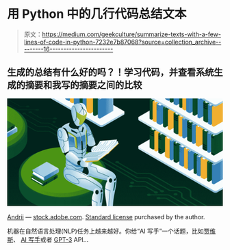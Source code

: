 # 用 Python 中的几行代码总结文本

> 原文：<https://medium.com/geekculture/summarize-texts-with-a-few-lines-of-code-in-python-7232e7b87068?source=collection_archive---------16----------------------->

## 生成的总结有什么好的吗？！学习代码，并查看系统生成的摘要和我写的摘要之间的比较

![](img/41bd1167a9f90acb503890c524c5e44f.png)

[Andrii](https://stock.adobe.com/ie/contributor/207302137/andrii?load_type=author&prev_url=detail) — [stock.adobe.com](https://stock.adobe.com/). [Standard license](https://stock.adobe.com/ie/license-terms#standardLicenses) purchased by the author.

机器在自然语言处理(NLP)任务上越来越好。你给“AI 写手”一个话题，比如[贾维斯](https://www.jarvis.ai/)、 [AI 写手](https://ai-writer.com/)或者 [GPT-3](https://openai.com/blog/openai-api/) API…